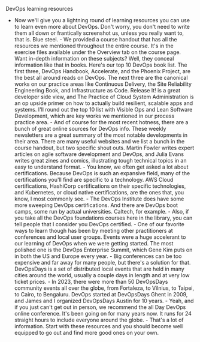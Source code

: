 DevOps learning resources
- Now we'll give you a lightning round of learning resources you can use to learn even more about DevOps. Don't worry, you don't need to write them all down or frantically screenshot us, unless you really want to, that is. Blue steel. - We provided a course handout that has all the resources we mentioned throughout the entire course. It's in the exercise files available under the Overview tab on the course page. Want in-depth information on these subjects? Well, they conceal information like that in books. Here's our top 10 DevOps book list. The first three, DevOps Handbook, Accelerate, and the Phoenix Project, are the best all around reads on DevOps. The next three are the canonical works on our practice areas like Continuous Delivery, the Site Reliability Engineering Book, and Infrastructure as Code. Release It! is a great developer side view, and The Practice of Cloud System Administration is an op upside primer on how to actually build resilient, scalable apps and systems. I'll round out the top 10 list with Visible Ops and Lean Software Development, which are key works we mentioned in our process practice area. - And of course for the most recent hotness, there are a bunch of great online sources for DevOps info. These weekly newsletters are a great summary of the most notable developments in their area. There are many useful websites and we list a bunch in the course handout, but two specific shout outs. Martin Fowler writes expert articles on agile software development and DevOps, and Julia Evans writes great zines and comics, illustrating tough technical topics in an easy to understand format. - You know, we often get asked a lot about certifications. Because DevOps is such an expansive field, many of the certifications you'll find are specific to a technology. AWS Cloud certifications, HashiCorp certifications on their specific technologies, and Kubernetes, or cloud native certifications, are the ones that, you know, I most commonly see. - The DevOps Institute does have some more sweeping DevOps certifications. And there are DevOps boot camps, some run by actual universities. Caltech, for example. - Also, if you take all the DevOps foundations courses here in the library, you can tell people that I consider you DevOps certified. - One of our favorite ways to learn though has been by meeting other practitioners at conferences and local user groups. Events were a huge accelerant to our learning of DevOps when we were getting started. The most polished one is the DevOps Enterprise Summit, which Gene Kim puts on in both the US and Europe every year. - Big conferences can be too expensive and far away for many people, but there's a solution for that. DevOpsDays is a set of distributed local events that are held in many cities around the world, usually a couple days in length and at very low ticket prices. - In 2023, there were more than 50 DevOpsDays community events all over the globe, from Fortaleza, to Vilnius, to Taipei, to Cairo, to Bengaluru. DevOps started at DevOpsDays Ghent in 2009, and James and I organized DevOpsDays Austin for 10 years. - Yeah, and if you just can't get out in person, we recommend the all Day DevOps online conference. It's been going on for many years now. It runs for 24 straight hours to include everyone around the globe. - That's a lot of information. Start with these resources and you should become well equipped to go out and find more good ones on your own.